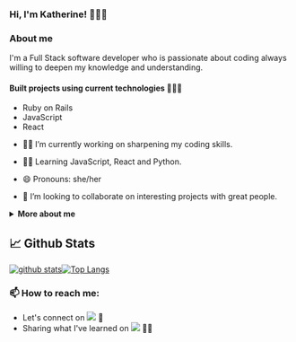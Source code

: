 ### Hi, I'm Katherine! 👋👩‍💻

### About me 
I'm a Full Stack software developer who is passionate about coding always willing to deepen my knowledge and understanding.

#### Built projects using current technologies 👩🏻‍💻
* Ruby on Rails
* JavaScript 
* React

- 🔭🧐 I’m currently working on sharpening my coding skills.
- 🌱🤓 Learning JavaScript, React and Python.

- 😄 Pronouns: she/her

- 👯 I’m looking to collaborate on interesting projects with great people.

<details>
  <summary> <b> More about me </b> </summary>
  When away from my computer I love
  
  * going for a walk 🏞
  * traveling 🛣 🛤 🌍
  * swimming/hiking 🏊🏻‍♀️ 🥾
  * reading a good book 📖
  * going to the theater/museum 🎭 🖼
  * eating delicious food 🍝
</details>

## 📈 Github Stats
[![github stats](https://github-readme-stats.vercel.app/api?username=Elronia&show_icons=true&theme=material-palenight)](https://github.com/Elronia/github-readme-stats)[![Top Langs](https://github-readme-stats.vercel.app/api/top-langs/?username=Elronia&layout=compact&theme=material-palenight&langs_count=8)](https://github.com/Elronia/github-readme-stats)
  
### 📫 How to reach me:
- Let's connect on [<img src="https://img.shields.io/badge/LinkedIn-0077B5?style=for-the-badge&logo=linkedin&logoColor=white" />](https://www.linkedin.com/in/ekaterina-zarudnaya-986270180/) 🤝
- Sharing what I've learned on [<img src="https://img.shields.io/badge/Medium-12100E?style=for-the-badge&logo=medium&logoColor=white" />](https://zar-catherine.medium.com/) ✍🏻

<!--
**Elronia/Elronia** is a ✨ _special_ ✨ repository because its `README.md` (this file) appears on your GitHub profile.
-->
